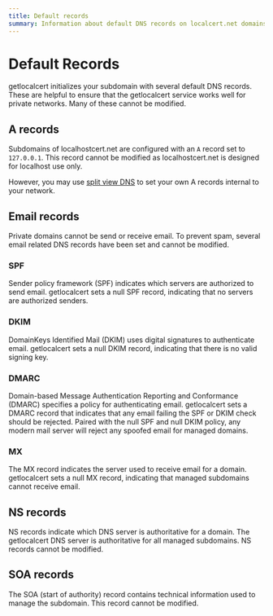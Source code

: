 ```yaml
---
title: Default records
summary: Information about default DNS records on localcert.net domains
---
```


# Default Records

getlocalcert initializes your subdomain with several default DNS records.
These are helpful to ensure that the getlocalcert service works well for private networks.
Many of these cannot be modified.


## A records

Subdomains of localhostcert.net are configured with an `A` record set to `127.0.0.1`.
This record cannot be modified as localhostcert.net is designed for localhost use only.

However, you may use [split view DNS](/dns/split-view/) to set your own A records internal to your network.


## Email records

Private domains cannot be send or receive email.
To prevent spam, several email related DNS records have been set and cannot be modified.

### SPF

Sender policy framework (SPF) indicates which servers are authorized to send email.
getlocalcert sets a null SPF record, indicating that no servers are authorized senders.

### DKIM

DomainKeys Identified Mail (DKIM) uses digital signatures to authenticate email.
getlocalcert sets a null DKIM record, indicating that there is no valid signing key.

### DMARC

Domain-based Message Authentication Reporting and Conformance (DMARC) specifies a policy for authenticating email.
getlocalcert sets a DMARC record that indicates that any email failing the SPF or DKIM check should be rejected.
Paired with the null SPF and null DKIM policy, any modern mail server will reject any spoofed email for managed domains.

### MX

The MX record indicates the server used to receive email for a domain.
getlocalcert sets a null MX record, indicating that managed subdomains cannot receive email.


## NS records

NS records indicate which DNS server is authoritative for a domain.
The getlocalcert DNS server is authoritative for all managed subdomains.
NS records cannot be modified.


## SOA records

The SOA (start of authority) record contains technical information used to manage the subdomain.
This record cannot be modified.

